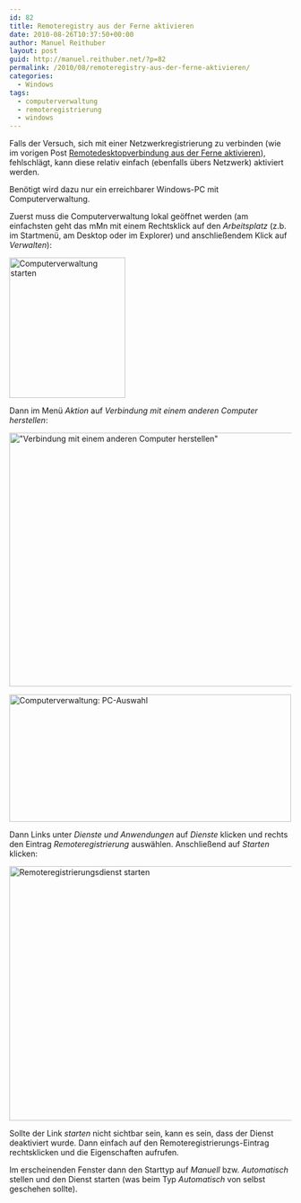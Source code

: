```yaml
---
id: 82
title: Remoteregistry aus der Ferne aktivieren
date: 2010-08-26T10:37:50+00:00
author: Manuel Reithuber
layout: post
guid: http://manuel.reithuber.net/?p=82
permalink: /2010/08/remoteregistry-aus-der-ferne-aktivieren/
categories:
  - Windows
tags:
  - computerverwaltung
  - remoteregistrierung
  - windows
---
```

Falls der Versuch, sich mit einer Netzwerkregistrierung zu verbinden (wie im vorigen Post [Remotedesktopverbindung aus der Ferne aktivieren](http://manuel.reithuber.net/2010/08/remotedesktopverbindung-aus-der-ferne-aktivieren/)), fehlschlägt, kann diese relativ einfach (ebenfalls übers Netzwerk) aktiviert werden.
  
Benötigt wird dazu nur ein erreichbarer Windows-PC mit Computerverwaltung.

Zuerst muss die Computerverwaltung lokal geöffnet werden (am einfachsten geht das mMn mit einem Rechtsklick auf den _Arbeitsplatz_ (z.b. im Startmenü, am Desktop oder im Explorer) und anschließendem Klick auf _Verwalten_):

[<img class="alignnone size-full wp-image-83" title="computerverwaltung_starten" src="http://manuel.reithuber.net/wp-content/uploads/2010/08/computerverwaltung_starten.png" alt="Computerverwaltung starten" width="207" height="250" />](http://manuel.reithuber.net/wp-content/uploads/2010/08/computerverwaltung_starten.png)

Dann im Menü _Aktion_ auf _Verbindung mit einem anderen Computer herstellen_:

[<img class="alignnone size-full wp-image-84" title="computerverwaltung_verbinden" src="http://manuel.reithuber.net/wp-content/uploads/2010/08/computerverwaltung_verbinden.png" alt="&quot;Verbindung mit einem anderen Computer herstellen&quot;" width="637" height="452" srcset="http://manuel.reithuber.net/wp-content/uploads/2010/08/computerverwaltung_verbinden.png 637w, http://manuel.reithuber.net/wp-content/uploads/2010/08/computerverwaltung_verbinden-300x212.png 300w" sizes="(max-width: 637px) 100vw, 637px" />](http://manuel.reithuber.net/wp-content/uploads/2010/08/computerverwaltung_verbinden.png)

<!--snip-->

[<img class="alignnone size-full wp-image-85" title="computerverwaltung_pc_auswahl" src="http://manuel.reithuber.net/wp-content/uploads/2010/08/computerverwaltung_pc_auswahl.png" alt="Computerverwaltung: PC-Auswahl" width="503" height="227" srcset="http://manuel.reithuber.net/wp-content/uploads/2010/08/computerverwaltung_pc_auswahl.png 503w, http://manuel.reithuber.net/wp-content/uploads/2010/08/computerverwaltung_pc_auswahl-300x135.png 300w" sizes="(max-width: 503px) 100vw, 503px" />](http://manuel.reithuber.net/wp-content/uploads/2010/08/computerverwaltung_pc_auswahl.png)

Dann Links unter _Dienste und Anwendungen_ auf _Dienste_ klicken und rechts den Eintrag _Remoteregistrierung_ auswählen. Anschließend auf _Starten_ klicken:

[<img class="alignnone size-full wp-image-87" title="computerverwaltung_remotereg_starten" src="http://manuel.reithuber.net/wp-content/uploads/2010/08/computerverwaltung_remotereg_starten.png" alt="Remoteregistrierungsdienst starten" width="639" height="453" srcset="http://manuel.reithuber.net/wp-content/uploads/2010/08/computerverwaltung_remotereg_starten.png 639w, http://manuel.reithuber.net/wp-content/uploads/2010/08/computerverwaltung_remotereg_starten-300x212.png 300w" sizes="(max-width: 639px) 100vw, 639px" />](http://manuel.reithuber.net/wp-content/uploads/2010/08/computerverwaltung_remotereg_starten.png)

Sollte der Link _starten_ nicht sichtbar sein, kann es sein, dass der Dienst deaktiviert wurde. Dann einfach auf den Remoteregistrierungs-Eintrag rechtsklicken und die Eigenschaften aufrufen.
  
Im erscheinenden Fenster dann den Starttyp auf _Manuell_ bzw. _Automatisch_ stellen und den Dienst starten (was beim Typ _Automatisch_ von selbst geschehen sollte).
